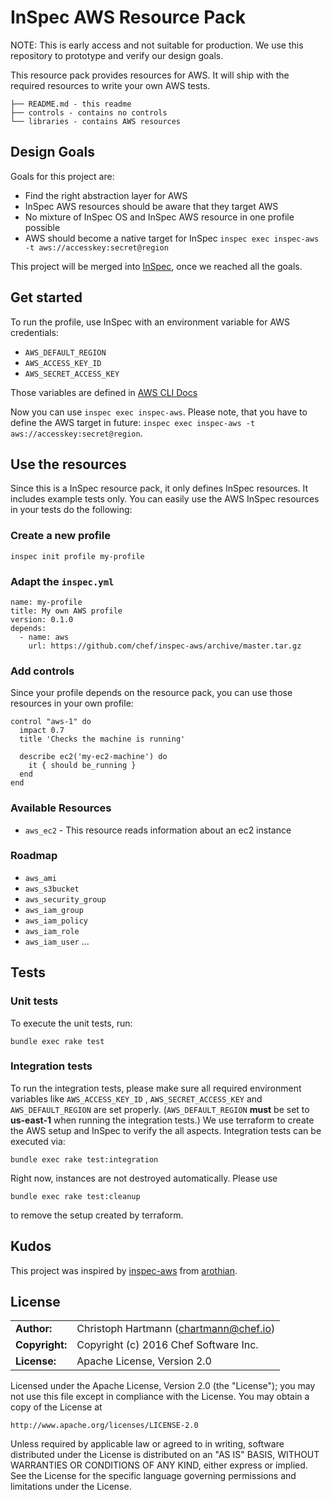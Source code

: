 # InSpec AWS Resource Pack

NOTE: This is early access and not suitable for production. We use this repository to prototype and verify our design goals.

This resource pack provides resources for AWS. It will ship with the required resources to write your own AWS tests.

```
├── README.md - this readme
├── controls - contains no controls
└── libraries - contains AWS resources
```

## Design Goals

Goals for this project are:

- Find the right abstraction layer for AWS
- InSpec AWS resources should be aware that they target AWS
- No mixture of InSpec OS and InSpec AWS resource in one profile possible
- AWS should become a native target for InSpec `inspec exec inspec-aws -t aws://accesskey:secret@region`

This project will be merged into [InSpec](https://github.com/chef/inspec), once we reached all the goals.

## Get started

To run the profile, use InSpec with an environment variable for AWS credentials:

- `AWS_DEFAULT_REGION`
- `AWS_ACCESS_KEY_ID`
- `AWS_SECRET_ACCESS_KEY`

Those variables are defined in [AWS CLI Docs](http://docs.aws.amazon.com/cli/latest/userguide/cli-chap-getting-started.html#cli-environment)

Now you can use `inspec exec inspec-aws`. Please note, that you have to define the AWS target in future: `inspec exec inspec-aws -t aws://accesskey:secret@region`.

## Use the resources

Since this is a InSpec resource pack, it only defines InSpec resources. It includes example tests only. You can easily use the AWS InSpec resources in your tests do the following:

### Create a new profile

```
inspec init profile my-profile
```

### Adapt the `inspec.yml`

```
name: my-profile
title: My own AWS profile
version: 0.1.0
depends:
  - name: aws
    url: https://github.com/chef/inspec-aws/archive/master.tar.gz
```

### Add controls

Since your profile depends on the resource pack, you can use those resources in your own profile:

```
control "aws-1" do
  impact 0.7
  title 'Checks the machine is running'

  describe ec2('my-ec2-machine') do
    it { should be_running }
  end
end
```

### Available Resources

 * `aws_ec2` - This resource reads information about an ec2 instance

### Roadmap

 * `aws_ami`
 * `aws_s3bucket`
 * `aws_security_group`
 * `aws_iam_group`
 * `aws_iam_policy`
 * `aws_iam_role`
 * `aws_iam_user`
 ...


## Tests

### Unit tests

To execute the unit tests, run:

```
bundle exec rake test
```

### Integration tests

To run the integration tests, please make sure all required environment variables like `AWS_ACCESS_KEY_ID`
, `AWS_SECRET_ACCESS_KEY` and `AWS_DEFAULT_REGION` are set properly. (`AWS_DEFAULT_REGION` **must** be set to **us-east-1** when running the integration tests.) We use terraform to create the AWS setup and InSpec to verify the all aspects. Integration tests can be executed via:

```
bundle exec rake test:integration
```

Right now, instances are not destroyed automatically. Please use

```
bundle exec rake test:cleanup
```

to remove the setup created by terraform.

## Kudos

This project was inspired by [inspec-aws](https://github.com/arothian/inspec-aws) from [arothian](https://github.com/arothian).

## License

|  |  |
| ------ | --- |
| **Author:** | Christoph Hartmann (<chartmann@chef.io>) |
| **Copyright:** | Copyright (c) 2016 Chef Software Inc. |
| **License:** | Apache License, Version 2.0 |

Licensed under the Apache License, Version 2.0 (the "License");
you may not use this file except in compliance with the License.
You may obtain a copy of the License at

    http://www.apache.org/licenses/LICENSE-2.0

Unless required by applicable law or agreed to in writing, software
distributed under the License is distributed on an "AS IS" BASIS,
WITHOUT WARRANTIES OR CONDITIONS OF ANY KIND, either express or implied.
See the License for the specific language governing permissions and
limitations under the License.
